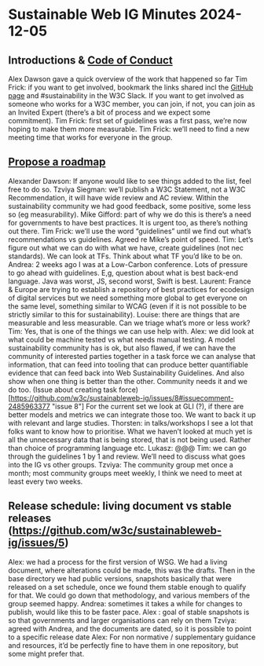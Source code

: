 # Sustainable Web IG Minutes 2024-12-05
## Introductions & [Code of Conduct](https://www.w3.org/policies/code-of-conduct/ "Code of Conduct")
Alex Dawson gave a quick overview of the work that happened so far
Tim Frick: if you want to get involved, bookmark the links shared incl the [GitHub page](https://github.com/w3c/sustainableweb-ig/ "Github") and #sustainability in the W3C Slack. If you want to get involved as someone who works for a W3C member, you can join, if not, you can join as an Invited Expert (there’s a bit of process and we expect some commitment).
Tim Frick: first set of guidelines was a first pass, we’re now hoping to make them more measurable. 
Tim Frick: we’ll need to find a new meeting time that works for everyone in the group.
## [Propose a roadmap](https://github.com/w3c/sustainableweb-ig/issues/10 "issue 10")
Alexander Dawson: If anyone would like to see things added to the list, feel free to do so.
Tzviya Siegman: we’ll publish a W3C Statement, not a W3C Recommendation, it will have wide review and AC review. Within the sustainability community we had good feedback, some positive, some less so (eg measurability). 
Mike Gifford: part of why we do this is there’s a need for governments to have best practices. It is urgent too, as there’s nothing out there.
Tim Frick: we’ll use the word “guidelines” until we find out what’s recommendations vs guidelines. Agreed re Mike’s point of speed. 
Tim: Let’s figure out what we can do with what we have, create guidelines (not nec standards). We can look at TFs. Think about what TF you’d like to be on.
Andrea: 2 weeks ago I was at a Low-Carbon conference. Lots of pressure to go ahead with guidelines. E,g, question about what is best back-end language. Java was worst, JS, second worst, Swift is best. 
Laurent: France & Europe are trying to establish a repository of best practices for ecodesign of digital services but we need something more global to get everyone on the same level, something similar to WCAG (even if it is not possible to be strictly similar to this for sustainability).
Louise: there are things that are measurable and less measurable. Can we triage what’s more or less work?
Tim: Yes, that is one of the things we can use help with.
Alex: we did look at what could be machine tested vs what needs manual testing. A model sustainability community has is ok, but also flawed, if we can have the community of interested parties together in a task force we can analyse that information, that can feed into tooling that can produce better quantifiable evidence that can feed back into Web Sustainability Guidelines. And also show when one thing is better than the other. Community needs it and we do too. (Issue about creating task force)[https://github.com/w3c/sustainableweb-ig/issues/8#issuecomment-2485963377 "issue 8"] For the current set we look at GLI (?), if there are better models and metrics we can integrate those too. We want to back it up with relevant and large studies.
Thorsten: in talks/workshops I see a lot that folks want to know how to prioritise. What we haven’t looked at much yet is all the unnecessary data that is being stored, that is not being used. Rather than choice of programming language etc.
Lukasz: @@@ 
Tim: we can go through the guidelines 1 by 1 and review. We’ll need to discuss what goes into the IG vs other groups.
Tzviya: The community group met once a month; most community groups meet weekly, I think we need to meet at least every two weeks.

## Release schedule: living document vs stable releases (https://github.com/w3c/sustainableweb-ig/issues/5)
Alex: we had a process for the first version of WSG. We had a living document, where alterations could be made, this was the drafts. Then in the base directory we had public versions, snapshots basically that were released on a set schedule, once we found them stable enough to qualify for that. We could go down that methodology, and various members of the group seemed happy.
Andrea: sometimes it takes a while for changes to publish, would like this to be faster pace.
Alex : goal of stable snapshots is so that governments and larger organisations can rely on them
Tzviya: agreed with Andrea, and the documents are dated, so it is possible to point to a specific release date
Alex: For non normative / supplementary guidance and resources, it’d be perfectly fine to have them in one repository, but some might prefer that.
